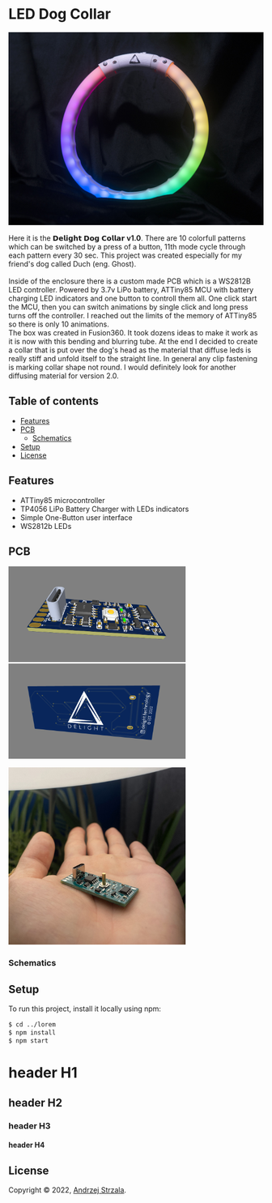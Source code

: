 # LED Dog Collar
<img src="./images/main.jpg" width="700">

Here it is the 𝗗𝗲𝗹𝗶𝗴𝗵𝘁 𝗗𝗼𝗴 𝗖𝗼𝗹𝗹𝗮𝗿 **v1.0**. There are 10 colorfull patterns which can be switched by a press of a button, 11th mode cycle through each pattern every 30 sec. This project was created especially for my friend's dog called Duch (eng. Ghost).<br /><br />
Inside of the enclosure there is a custom made PCB which is a WS2812B LED controller. Powered by 3.7v LiPo battery, ATTiny85 MCU with battery charging LED indicators and one button to controll them all. One click start the MCU, then you can switch animations by single click and long press turns off the controller. I reached out the limits of the memory of ATTiny85 so there is only 10 animations. <br />
The box was created in Fusion360. It took dozens ideas to make it work as it is now with this bending and blurring tube. At the end I decided to create a collar that is put over the dog's head as the material that diffuse leds is really stiff and unfold itself to the straight line. In general any clip fastening is marking collar shape not round. I would definitely look for another diffusing material for version 2.0.


## Table of contents
* [Features](#Features)
* [PCB](#PCB)
	* [Schematics](#Schematics)
* [Setup](#setup)
* [License](#License)

## Features
- ATTiny85 microcontroller
- TP4056 LiPo Battery Charger with LEDs indicators
- Simple One-Button user interface
- WS2812b LEDs
	
## PCB
<p float="left">
  <img src="./images/pcb1.png" width="350" />
  <img src="./images/pcb2.png" width="350" /> 
</p>



 <img src="./images/pcb_photo1.jpg" width="350" />


### Schematics

## Setup
To run this project, install it locally using npm:

```
$ cd ../lorem
$ npm install
$ npm start
```

# header H1
## header H2
### header H3
#### header H4

## License

Copyright © 2022, [Andrzej Strzala](https://www.linkedin.com/in/andrzejstrzala/).


